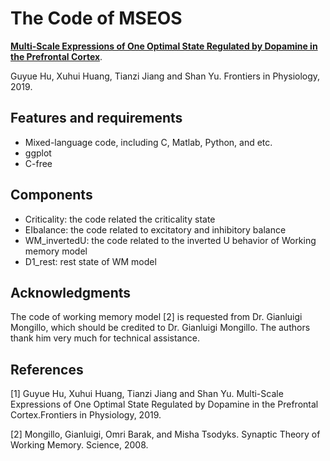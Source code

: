 # The Code of MSEOS
**[Multi-Scale Expressions of One Optimal State Regulated by Dopamine in the Prefrontal Cortex](https://www.frontiersin.org/articles/10.3389/fphys.2019.00113/full)**.

Guyue Hu, Xuhui Huang, Tianzi Jiang and Shan Yu. Frontiers in Physiology, 2019.

## Features and requirements 
- Mixed-language code, including C, Matlab, Python, and etc.
- ggplot
- C-free

## Components
- Criticality: the code related the criticality state
- EIbalance: the code related to excitatory and inhibitory balance
- WM_invertedU: the code related to the inverted U behavior of Working memory model
- D1_rest: rest state of WM model

## Acknowledgments
The code of working memory model [2] is requested from Dr. Gianluigi Mongillo, which should be credited to Dr. Gianluigi Mongillo. The authors thank him very much for technical assistance.

## References
[1] Guyue Hu, Xuhui Huang, Tianzi Jiang and Shan Yu. Multi-Scale Expressions of One Optimal State Regulated by Dopamine in the Prefrontal Cortex.Frontiers in Physiology, 2019.

[2] Mongillo, Gianluigi, Omri Barak, and Misha Tsodyks. Synaptic Theory of Working Memory. Science, 2008.

